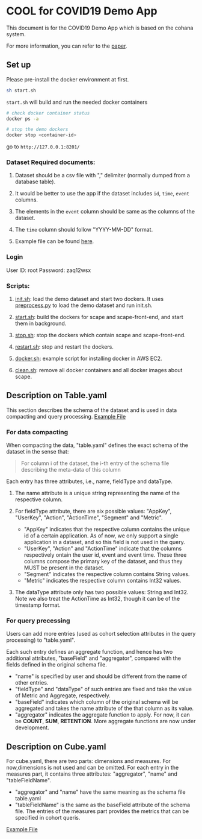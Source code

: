 # COOL for COVID19 Demo App

This document is for the COVID19 Demo App which is based on the cohana system. 

For more information, you can refer to the [paper](https://www.comp.nus.edu.sg/~ooibc/icde20cool.pdf).

## Set up

Please pre-install the docker environment at first.

```sh
sh start.sh
```

`start.sh` will build and run the needed docker containers
```sh
# check docker container status
docker ps -a

# stop the demo dockers
docker stop <container-id>
```

go to `http://127.0.0.1:8201/`

### Dataset Required documents:

1. Dataset should be a csv file with "," delimiter (normally dumped from a database
table). 

2. It would be better to use the app if the dataset includes `id`, `time`, `event` columns.

3. The elements in the `event` column should be same as the columns of the dataset. 

4. The `time` column should follow "YYYY-MM-DD" format. 

5. Example file can be found [here](example-data/example.csv).

### Login

User ID: root
Password: zaq12wsx


### Scripts:

1. [init.sh](init.sh): load the demo dataset and start two dockers.
	It uses [preprocess.py](utils/preprocess.py) to load the demo dataset and run init.sh.

2. [start.sh](start.sh): build the dockers for scape and scape-front-end, and start them in background.

3. [stop.sh](stop.sh): stop the dockers which contain scape and scape-front-end.

4. [restart.sh](restart.sh): stop and restart the dockers.

5. [docker.sh](docker.sh): example script for installing docker in AWS EC2.

6. [clean.sh](clean.sh): remove all docker containers and all docker images about scape.

## Description on Table.yaml

This section describes the schema of the dataset and is used in data compacting
and query processing. [Example File](/example-data/example-table.yaml)

### For data compacting 
When compacting the data, "table.yaml" defines the exact schema of the
dataset in the sense that:

> For column i of the dataset, the i-th 
entry of the schema file describing the meta-data of this column 

Each entry has three attributes, i.e., name, fieldType and dataType. 

1. The name attribute is a unique string representing the name of the respective column. 
2. For fieldType attribute, there are six possible values: "AppKey", "UserKey",
"Action", "ActionTime", "Segment" and "Metric". 

	* "AppKey" indicates that the
respective column contains the unique id of a certain application. As of now,
we only support a single application in a dataset, and so this field is not
used in the query.
	* "UserKey", "Action" and "ActionTime" indicate that the
columns respectively ontain the user id, event and event time. These three
columns compose the primary key of the dataset, and thus they MUST be present
in the dataset. 
	* "Segment" indicates the respective column contains String
values.
	* "Metric" indicates the respective column contains Int32 values.

3. The dataType attribute only has two possible values: String and Int32. 
Note we also treat the ActionTime as Int32, though it can be of the timestamp format.

### For query precessing
Users can add more entries 
(used as cohort selection attributes in the query processing) 
to "table.yaml". 

Each such entry defines an aggregate function, and hence has two additional attributes, "baseField" and "aggregator",
compared with the fields defined in the original schema file. 

* "name" is specified by user and should be different from the name of other entries. 
* "fieldType" and "dataType" of such entries are fixed and
take the value of Metric and Aggregate, respectively.
* "baseField" indicates which column of the original schema will be aggregated and takes the name attribute of the that column as its value. 
* "aggregator" indicates the aggregate function to apply. 
For now, it can be **COUNT**, **SUM**, **RETENTION**. More
aggregate functions are now under development.


## Description on Cube.yaml
For cube.yaml, there are two parts: dimensions and measures. 
For now,dimensions is not used and can be omitted. 
For each entry in the measures part, it contains three attributes: "aggregator", "name" and "tableFieldName". 

* "aggregator" and "name" have the same meaning as the schema file
table.yaml
* "tableFieldName" is the same as the baseField attribute
of the schema file. The entries of the measures part provides the metrics that
can be specified in cohort queris. 

[Example File](/example-data/example-cube.yaml)
